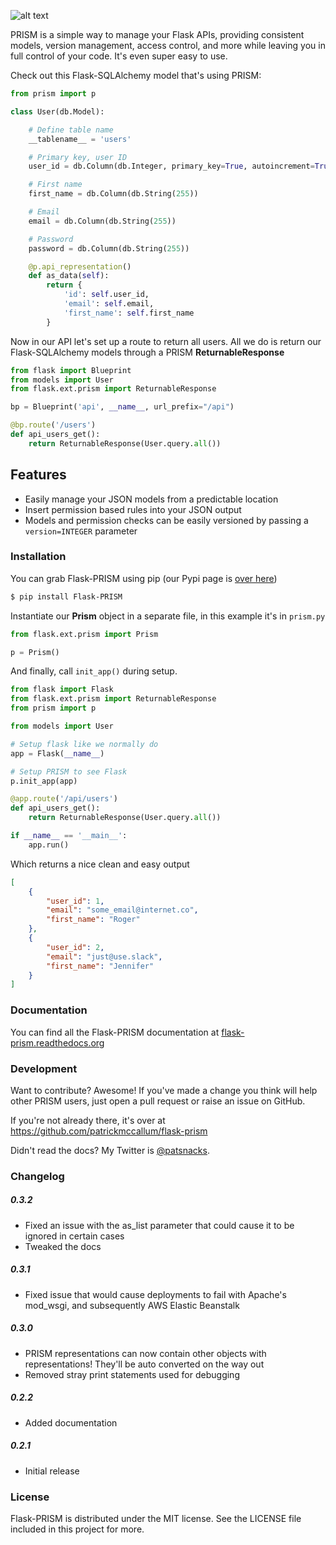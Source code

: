 

![alt text](http://patsnacks.com/wp-content/uploads/2015/10/524x128xflask-font-prism-02-e1444044468717.png.pagespeed.ic.e09xraLMJj.png "Flask-PRISM")

PRISM is a simple way to manage your Flask APIs, providing consistent models, version management, access control, and more while leaving you in full control of your code. It's even super easy to use.

Check out this Flask-SQLAlchemy model that's using PRISM:

```python
from prism import p

class User(db.Model):

    # Define table name
    __tablename__ = 'users'

    # Primary key, user ID
    user_id = db.Column(db.Integer, primary_key=True, autoincrement=True, index=True)

    # First name
    first_name = db.Column(db.String(255))

    # Email
    email = db.Column(db.String(255))

    # Password
    password = db.Column(db.String(255))

    @p.api_representation()
    def as_data(self):
        return {
            'id': self.user_id,
            'email': self.email,
            'first_name': self.first_name
        }
```

Now in our API let's set up a route to return all users. All we do is return our Flask-SQLAlchemy models through a PRISM **ReturnableResponse**

```python
from flask import Blueprint
from models import User
from flask.ext.prism import ReturnableResponse

bp = Blueprint('api', __name__, url_prefix="/api")

@bp.route('/users')
def api_users_get():
    return ReturnableResponse(User.query.all())

```


Features
--------

- Easily manage your JSON models from a predictable location
- Insert permission based rules into your JSON output
- Models and permission checks can be easily versioned by passing a ``version=INTEGER`` parameter




### Installation

You can grab Flask-PRISM using pip (our Pypi page is [over here](https://pypi.python.org/pypi?name=Flask-PRISM&:action=display))

```sh
$ pip install Flask-PRISM
```

Instantiate our **Prism** object in a separate file, in this example it's in ``prism.py``
```python
from flask.ext.prism import Prism

p = Prism()
```

And finally, call ``init_app()`` during setup.
```python
from flask import Flask
from flask.ext.prism import ReturnableResponse
from prism import p

from models import User

# Setup flask like we normally do
app = Flask(__name__)

# Setup PRISM to see Flask
p.init_app(app)

@app.route('/api/users')
def api_users_get():
    return ReturnableResponse(User.query.all())

if __name__ == '__main__':
    app.run()
```

Which returns a nice clean and easy output
```json
[
    {
        "user_id": 1,
        "email": "some_email@internet.co",
        "first_name": "Roger"
    },
    {
        "user_id": 2,
        "email": "just@use.slack",
        "first_name": "Jennifer"
    }
]
```




### Documentation

You can find all the Flask-PRISM documentation at [flask-prism.readthedocs.org](https://flask-prism.readthedocs.org/)




### Development

Want to contribute? Awesome!
If you've made a change you think will help other PRISM users, just open a pull request or raise an issue on GitHub.

If you're not already there, it's over at <https://github.com/patrickmccallum/flask-prism>

Didn't read the docs? My Twitter is [@patsnacks](https://twitter.com/patsnacks).


### Changelog
##### 0.3.2
- Fixed an issue with the as_list parameter that could cause it to be ignored in certain cases
- Tweaked the docs

##### 0.3.1
- Fixed issue that would cause deployments to fail with Apache's mod_wsgi, and subsequently AWS Elastic Beanstalk

##### 0.3.0
- PRISM representations can now contain other objects with representations! They'll be auto converted on the way out
- Removed stray print statements used for debugging

##### 0.2.2
- Added documentation

##### 0.2.1
 - Initial release


### License


Flask-PRISM is distributed under the MIT license. See the LICENSE file included in this project for more.



